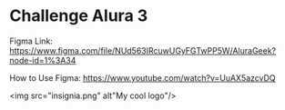 # Challenge Alura 3

Figma Link:
https://www.figma.com/file/NUd563IRcuwUGyFGTwPP5W/AluraGeek?node-id=1%3A34

How to Use Figma:
https://www.youtube.com/watch?v=UuAX5azcvDQ

<img src="insignia.png" alt"My cool logo"/>
